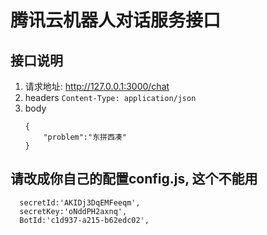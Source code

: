 # 腾讯云机器人对话服务接口

## 接口说明

1. 请求地址: http://127.0.0.1:3000/chat
2. headers
   `Content-Type: application/json`
3. body
   ```
   {
	   "problem":"东拼西凑"
   }
   ```
## 请改成你自己的配置config.js, 这个不能用

```
  secretId:'AKIDj3DqEMFeeqm',
  secretKey:'oNddPH2axnq',
  BotId:'c1d937-a215-b62edc02',
```  